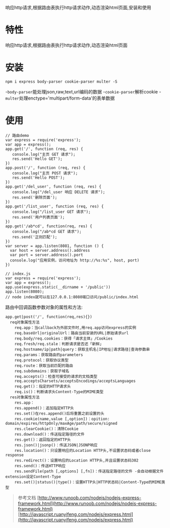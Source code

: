 响应http请求,根据路由表执行http请求动作,动态渲染html页面,安装和使用
<!--more-->
# 特性
响应http请求,根据路由表执行http请求动作,动态渲染html页面

# 安装
```
npm i express body-parser cookie-parser multer -S
```
-`body-parser`能处理json,raw,text,url编码的数据
-`cookie-parser`解析cookie
-`multer`处理enctype='multipart/form-data'的表单数据

# 使用

```
// 路由demo
var express = require('express');
var app = express();
app.get('/', function (req, res) {
   console.log("主页 GET 请求");
   res.send('Hello GET');
})
app.post('/', function (req, res) {
   console.log("主页 POST 请求");
   res.send('Hello POST');
})
app.get('/del_user', function (req, res) {
   console.log("/del_user 响应 DELETE 请求");
   res.send('删除页面');
})
app.get('/list_user', function (req, res) {
   console.log("/list_user GET 请求");
   res.send('用户列表页面');
})
app.get('/ab*cd', function(req, res) {   
   console.log("/ab*cd GET 请求");
   res.send('正则匹配');
})
var server = app.listen(8081, function () {
  var host = server.address().address
  var port = server.address().port
  console.log("应用实例，访问地址为 http://%s:%s", host, port)
})
```
```
// index.js
var express = require('express');
var app = express();
app.use(express.static(__dirname + '/public'))
app.listen(8080);
// node index就可以在127.0.0.1:8080端口访问/public/index.html
```
路由中回调函数参数对象的属性和方法:
```
app.get|post('/', function(req,res){})
  req对象属性方法
    req.app：当callback为外部文件时,用req.app访问express的实例
    req.baseUrl|originalUrl：路由当前安装的URL|原始请求url
    req.body/req.cookies：获得「请求主体」/Cookies
    req.fresh/req.stale：判断请求是否还「新鲜」
    req.hostname/ip|path|query：获取主机名|IP地址|请求路径|查询参数串
    req.params：获取路由的parameters
    req.protocol：获取协议类型
    req.route：获取当前匹配的路由
    req.subdomains：获取子域名
    req.accepts()：检查可接受的请求的文档类型
    req.acceptsCharsets/acceptsEncodings/acceptsLanguages
    req.get()：指定的HTTP请求头
    req.is()：判断请求头Content-Type的MIME类型
  res对象属性方法
    res.app：
    res.append()：追加指定HTTP头
    res.set()在res.append()后将重置之前设置的头
    res.cookie(name,value [,option])：opition: domain/expires/httpOnly/maxAge/path/secure/signed
    res.clearCookie()：清除Cookie
    res.download()：传送指定路径的文件
    res.get()：返回指定的HTTP头
    res.json()|jsonp()：传送JSON|JSONP响应
    res.location()：只设置响应的Location HTTP头,不设置状态码或者close response
    res.redirect()：设置响应的Location HTTP头,并且设置状态码302
    res.send()：传送HTTP响应
    res.sendFile(path [,options] [,fn])：传送指定路径的文件 -会自动根据文件extension设定Content-Type
    res.set()|status()|type()：设置HTTP头|HTTP状态码|Content-Type的MIME类型
```

>参考文档
>[http://www.runoob.com/nodejs/nodejs-express-framework.html](http://www.runoob.com/nodejs/nodejs-express-framework.html)
>[http://javascript.ruanyifeng.com/nodejs/express.html](http://javascript.ruanyifeng.com/nodejs/express.html)
